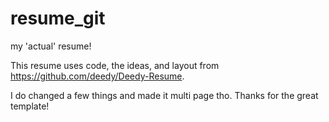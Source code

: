 # resume_git
my 'actual' resume!

This resume uses code, the ideas, and layout from https://github.com/deedy/Deedy-Resume. 

I do changed a few things and made it multi page tho. Thanks for the great template!
